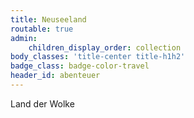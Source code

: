 ```yaml
---
title: Neuseeland
routable: true
admin:
    children_display_order: collection
body_classes: 'title-center title-h1h2'
badge_class: badge-color-travel
header_id: abenteuer
---
```


Land der Wolke